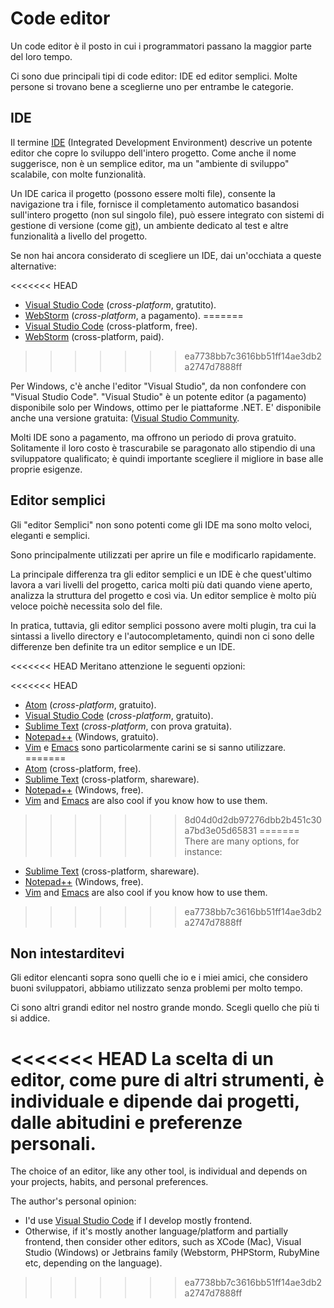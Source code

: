 # Code editor

Un code editor è il posto in cui i programmatori passano la maggior parte del loro tempo.

Ci sono due principali tipi di code editor: IDE ed editor semplici. Molte persone si trovano bene a sceglierne uno per entrambe le categorie.

## IDE

Il termine [IDE](https://en.wikipedia.org/wiki/Integrated_development_environment) (Integrated Development Environment) descrive un potente editor che copre lo sviluppo dell'intero progetto. Come anche il nome suggerisce, non è un semplice editor, ma un "ambiente di sviluppo" scalabile, con molte funzionalità.

Un IDE carica il progetto (possono essere molti file), consente la navigazione tra i file, fornisce il completamento automatico basandosi sull'intero progetto (non sul singolo file), può essere integrato con sistemi di gestione di versione (come [git](https://git-scm.com/)), un ambiente dedicato al test e altre funzionalità a livello del progetto.

Se non hai ancora considerato di scegliere un IDE, dai un'occhiata a queste alternative:

<<<<<<< HEAD
- [Visual Studio Code](https://code.visualstudio.com/) (*cross-platform*, gratutito).
- [WebStorm](http://www.jetbrains.com/webstorm/) (*cross-platform*, a pagamento).
=======
- [Visual Studio Code](https://code.visualstudio.com/) (cross-platform, free).
- [WebStorm](https://www.jetbrains.com/webstorm/) (cross-platform, paid).
>>>>>>> ea7738bb7c3616bb51ff14ae3db2a2747d7888ff

Per Windows, c'è anche l'editor "Visual Studio", da non confondere con "Visual Studio Code". "Visual Studio" è un potente editor (a pagamento) disponibile solo per Windows, ottimo per le piattaforme .NET. E' disponibile anche una versione gratuita: ([Visual Studio Community](https://www.visualstudio.com/vs/community/).

Molti IDE sono a pagamento, ma offrono un periodo di prova gratuito. Solitamente il loro costo è trascurabile se paragonato allo stipendio di una sviluppatore qualificato; è quindi importante scegliere il migliore in base alle proprie esigenze.

## Editor semplici

Gli "editor Semplici" non sono potenti come gli IDE ma sono molto veloci, eleganti e semplici.

Sono principalmente utilizzati per aprire un file e modificarlo rapidamente.

La principale differenza tra gli editor semplici e un IDE è che quest'ultimo lavora a vari livelli del progetto, carica molti più dati quando viene aperto, analizza la struttura del progetto e così via. Un editor semplice è molto più veloce poichè necessita solo del file.

In pratica, tuttavia, gli editor semplici possono avere molti plugin, tra cui la sintassi a livello directory e l'autocompletamento, quindi non ci sono delle differenze ben definite tra un editor semplice e un IDE.

<<<<<<< HEAD
Meritano attenzione le seguenti opzioni:

<<<<<<< HEAD
- [Atom](https://atom.io/) (*cross-platform*, gratuito).
- [Visual Studio Code](https://code.visualstudio.com/) (*cross-platform*, gratuito).
- [Sublime Text](http://www.sublimetext.com) (*cross-platform*, con prova gratuita).
- [Notepad++](https://notepad-plus-plus.org/) (Windows, gratuito).
- [Vim](http://www.vim.org/) e [Emacs](https://www.gnu.org/software/emacs/) sono particolarmente carini se si sanno utilizzare.
=======
- [Atom](https://atom.io/) (cross-platform, free).
- [Sublime Text](http://www.sublimetext.com) (cross-platform, shareware).
- [Notepad++](https://notepad-plus-plus.org/) (Windows, free).
- [Vim](http://www.vim.org/) and [Emacs](https://www.gnu.org/software/emacs/) are also cool if you know how to use them.
>>>>>>> 8d04d0d2db97276dbb2b451c30a7bd3e05d65831
=======
There are many options, for instance:

- [Sublime Text](https://www.sublimetext.com/) (cross-platform, shareware).
- [Notepad++](https://notepad-plus-plus.org/) (Windows, free).
- [Vim](https://www.vim.org/) and [Emacs](https://www.gnu.org/software/emacs/) are also cool if you know how to use them.
>>>>>>> ea7738bb7c3616bb51ff14ae3db2a2747d7888ff

## Non intestarditevi

Gli editor elencanti sopra sono quelli che io e i miei amici, che considero buoni sviluppatori, abbiamo utilizzato senza problemi per molto tempo.

Ci sono altri grandi editor nel nostro grande mondo. Scegli quello che più ti si addice.

<<<<<<< HEAD
La scelta di un editor, come pure di altri strumenti, è individuale e dipende dai progetti, dalle abitudini e preferenze personali.
=======
The choice of an editor, like any other tool, is individual and depends on your projects, habits, and personal preferences.

The author's personal opinion:

- I'd use [Visual Studio Code](https://code.visualstudio.com/) if I develop mostly frontend.
- Otherwise, if it's mostly another language/platform and partially frontend, then consider other editors, such as XCode (Mac), Visual Studio (Windows) or Jetbrains family (Webstorm, PHPStorm, RubyMine etc, depending on the language).
>>>>>>> ea7738bb7c3616bb51ff14ae3db2a2747d7888ff
